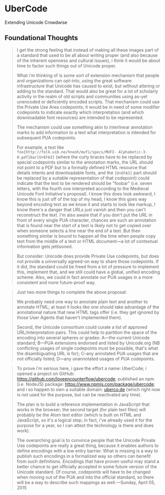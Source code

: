 




# UberCode

Extending Unicode Crowdwise


## Foundational Thoughts



>    I get the strong feeling that instead of making all these images part of a
>    standard that used to be all about writing proper (and also because of the
>    inherent openness and cultural issues), i think it would be about time to
>    factor such things out of Unicode proper.
>
>    What i'm thinking of is some sort of extension mechanism that people and
>    organizations can opt-into, using the great software infrastructure that
>    Unicode has caused to exist, but without altering or adding to the standard.
>    That would also be great for a lot of scholarly activity in the realm of old
>    scripts and communities using as-yet unencoded or deficiently encoded
>    scripts. That mechanism could use the Private Use Area codepoints; it would
>    be in need of some modifier codepoints to indicate exactly which
>    interpretation (and which downloadable font resources) are intended to be
>    represented.
>
>    The mechanism could use something akin to interlinear annotation marks to
>    add information to a text what interpretation is intended for subsequent PUA
>    codepoints.
>
>    For example, a text like `foo{http://folk.uib.no/hnooh/mufi/specs/MUFI-
>    Alphabetic-3-0.pdf}bar[U+EFA3]` (where the curly braces have to be replaced by
>    special codepoints similar to the annotation marks, the URL should not point
>    to a PDF but to a formally defined HTML resource that details intents and
>    downloadable fonts, and the `[U+EFA3]` part should be replaced by a suitable
>    representation of that codepoint) could indicate that the text to be
>    rendered should be "foobar" (i.e. seven letters, with the fourth one
>    interpreted according to the Medieval Unicode Font Initiative's proposal). I
>    know this does look awkward, I know this is just off of the top of my head,
>    I know this goes way beyond encoding text as we know it and starts to look
>    like markup, I know there's a danger that URLs just vanish and then you
>    can't reconstruct the text. I'm also aware that if you don't put the URL in
>    front of every single PUA character, chances are such an annotation that is
>    found near the start of a text is likely not to get copied over when someone
>    selects a line near the end of a text. But then something similar is bound
>    to happen all the time when people copy text from the middle of a text or
>    HTML document—a lot of contextual information gets jettisoned.
>
>    But consider: Unicode does provide Private Use codepoints, but does not
>    provide a universally agreed-on way to share those codepoints. If it did,
>    the standard could be freed from a lot of pressure to implement this,
>    implement that, and we still could have a global, unified encoding scheme.
>    Also, we could in fact annotate our PUA usages in a more consistent and more
>    future-proof way.

>    Just two more things to complete the above proposal:
>
>    We probably need one way to annotate plain text and another to annotate
>    HTML; at least it looks like one should take advantage of the annotational
>    nature that new HTML tags offer (i.e. they get ignored by those User Agents
>    that haven't implemented them).
>
>    Second, the Unicode consortium could curate a list of approved
>    URL/interpretation pairs. This could help to partition the space of the
>    encoding into several spheres or grades: A—the current Unicode standard;
>    B—PUA extensions endorsed and listed by Unicode.org (NB conflicting usages
>    of single codepoints must be possible, that's what the disambiguating URL is
>    for); C–any annotated PUA usages that are not officially listed; D—any
>    unannotated usages of PUA codepoints.

>    To prove i'm serious here, i gave the effort a name: UberCode; i opened a
>    project on GitHub: https://github.com/loveencounterflow/ubercode; published
>    an npm (i.e. NodeJS) package: https://www.npmjs.com/package/ubercode; and i
>    so happen to own a suitable domain: <a
>    href='http://uberco.de'>uberco.de</a> (which right now is not used for the
>    purpose, but can be reactivated any time).
>    
>    The plan is to build a reference implementation in JavaScript that works in
>    the browser; the second target (for plain text files) will probably be the
>    Atom text editor (which is built on HTML and JavaScript, so it's a logical
>    step; in fact, i've already used it for the purpose for a year, so I can
>    attest the technology is there and does work).
>    
>    The overarching goal is to convince people that the Unicode Private Use
>    codepoints are really a great thing, because it enables authors to define
>    encodings with a low entry barrier. What is missing is a way to publish such
>    encodings in a formalized way so others can benefit from such definitions.
>    Encodings that have proven useful may stand a better chance to get officially
>    accepted in some future version of the Unicode standard. Of course, codepoints
>    will have to be changed when moving out of the PUA and into the official
>    standard, so there will be a way to describe such mappings as well.—Sunday, April 05, 2015

